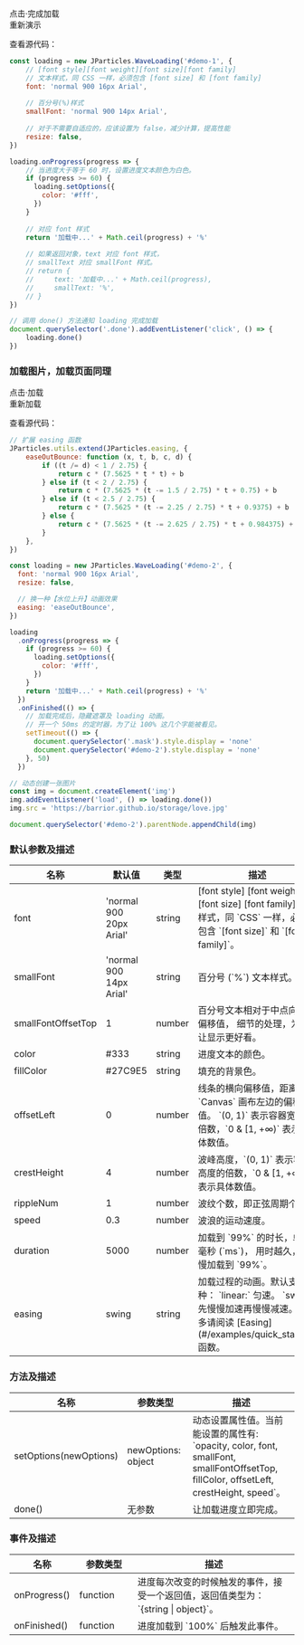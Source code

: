 <div class="instance i1">
    <div class="demo"></div>
    <div class="ctrls">
      <div class="btn btn-default done">点击·完成加载</div>
      <div class="btn btn-default reload">重新演示</div>
    </div>
</div>

查看源代码：

```javascript
const loading = new JParticles.WaveLoading('#demo-1', {
    // [font style][font weight][font size][font family]
    // 文本样式，同 CSS 一样，必须包含 [font size] 和 [font family]
    font: 'normal 900 16px Arial',
  
    // 百分号(%)样式
    smallFont: 'normal 900 14px Arial',
  
    // 对于不需要自适应的，应该设置为 false，减少计算，提高性能
    resize: false,
})

loading.onProgress(progress => {
    // 当进度大于等于 60 时，设置进度文本颜色为白色。
    if (progress >= 60) {
      loading.setOptions({
        color: '#fff',
      })
    }
  
    // 对应 font 样式
    return '加载中...' + Math.ceil(progress) + '%'
  
    // 如果返回对象，text 对应 font 样式，
    // smallText 对应 smallFont 样式。
    // return {
    //     text: '加载中...' + Math.ceil(progress),
    //     smallText: '%',
    // }
})

// 调用 done() 方法通知 loading 完成加载
document.querySelector('.done').addEventListener('click', () => {
    loading.done()
})
```
	
### 加载图片，加载页面同理

<div class="instance i2">
    <div class="container">
        <div class="img-frame text-center-vertical"></div>
    </div>
    <div class="mask"></div>
    <div class="demo">点击·加载</div>
    <div class="ctrls">
        <div class="btn btn-default reload">重新加载</div>
    </div>
</div>

查看源代码：

```javascript
// 扩展 easing 函数
JParticles.utils.extend(JParticles.easing, {
    easeOutBounce: function (x, t, b, c, d) {
        if ((t /= d) < 1 / 2.75) {
            return c * (7.5625 * t * t) + b
        } else if (t < 2 / 2.75) {
            return c * (7.5625 * (t -= 1.5 / 2.75) * t + 0.75) + b
        } else if (t < 2.5 / 2.75) {
            return c * (7.5625 * (t -= 2.25 / 2.75) * t + 0.9375) + b
        } else {
            return c * (7.5625 * (t -= 2.625 / 2.75) * t + 0.984375) + b
        }
    },
})

const loading = new JParticles.WaveLoading('#demo-2', {
  font: 'normal 900 16px Arial',
  resize: false,

  // 换一种【水位上升】动画效果
  easing: 'easeOutBounce',
})

loading
  .onProgress(progress => {
    if (progress >= 60) {
      loading.setOptions({
        color: '#fff',
      })
    }
    return '加载中...' + Math.ceil(progress) + '%'
  })
  .onFinished(() => {
    // 加载完成后，隐藏遮罩及 loading 动画。
    // 开一个 50ms 的定时器，为了让 100% 这几个字能被看见。
    setTimeout(() => {
      document.querySelector('.mask').style.display = 'none'
      document.querySelector('#demo-2').style.display = 'none'
    }, 50)
  })

// 动态创建一张图片
const img = document.createElement('img')
img.addEventListener('load', () => loading.done())
img.src = 'https://barrior.github.io/storage/love.jpg'

document.querySelector('#demo-2').parentNode.appendChild(img)
```

### 默认参数及描述

<table class="table table-bordered-inner table-striped">
    <thead>
	    <tr>
	        <th width="100">名称</th>
	        <th width="200">默认值</th>
	        <th width="100">类型</th>
	        <th width="450">描述</th>
	    </tr>
    </thead>
    <tbody>
	    <tr>
	        <td>font</td>
	        <td>'normal 900 20px Arial'</td>
	        <td>string</td>
	        <td>
              [font style] [font weight] [font size] [font family]  
              文本样式，同 `CSS` 一样，必须包含 `[font size]` 和 `[font family]`。
          </td>
	    </tr>
	    <tr>
	        <td>smallFont</td>
	        <td>'normal 900 14px Arial'</td>
	        <td>string</td>
	        <td>百分号 (`%`) 文本样式。</td>
	    </tr>
	    <tr>
	        <td>smallFontOffsetTop</td>
	        <td>1</td>
	        <td>number</td>
	        <td>
              百分号文本相对于中点向下的偏移值，  
              细节的处理，为了让显示更好看。
          </td>
	    </tr>
	    <tr>
	        <td>color</td>
	        <td>#333</td>
	        <td>string</td>
	        <td>进度文本的颜色。</td>
	    </tr>
	    <tr>
	        <td>fillColor</td>
	        <td>#27C9E5</td>
	        <td>string</td>
	        <td>填充的背景色。</td>
	    </tr>
	    <tr>
	        <td>offsetLeft</td>
	        <td>0</td>
	        <td>number</td>
	        <td>
              线条的横向偏移值，距离 `Canvas` 画布左边的偏移值。  
              `(0, 1)` 表示容器宽度的倍数，`0 & [1, +∞)` 表示具体数值。
          </td>
	    </tr>
	    <tr>
	        <td>crestHeight</td>
	        <td>4</td>
	        <td>number</td>
	        <td>波峰高度，`(0, 1)` 表示容器高度的倍数，`0 & [1, +∞)` 表示具体数值。</td>
	    </tr>
	    <tr>
	        <td>rippleNum</td>
	        <td>1</td>
	        <td>number</td>
	        <td>波纹个数，即正弦周期个数。</td>
	    </tr>
	    <tr>
	        <td>speed</td>
	        <td>0.3</td>
	        <td>number</td>
	        <td>波浪的运动速度。</td>
	    </tr>
	    <tr>
	        <td>duration</td>
	        <td>5000</td>
	        <td>number</td>
	        <td>
              加载到 `99%` 的时长，单位毫秒 (`ms`)，  
              用时越久，越慢加载到 `99%`。
          </td>
	    </tr>
	    <tr>
	        <td>easing</td>
	        <td>swing</td>
	        <td>string</td>
	        <td>
              加载过程的动画。默认支持两种：  
              `linear:` 匀速。  
              `swing:` 先慢慢加速再慢慢减速。    
              更多请阅读 [Easing](#/examples/quick_start#8) 函数。 
          </td>
	    </tr>
    </tbody>
</table>

### 方法及描述

<table class="table table-bordered-inner table-striped">
    <thead>
	    <tr>
	        <th width="100">名称</th>
	        <th width="160">参数类型</th>
	        <th width="450">描述</th>
	    </tr>
    </thead>
    <tbody>
	    <tr>
	        <td>setOptions(newOptions)</td>
	        <td>newOptions: object</td>
	        <td>
              动态设置属性值。当前能设置的属性有:   
              `opacity, color, font, smallFont, smallFontOffsetTop,
              fillColor, offsetLeft, crestHeight, speed`。
          </td>
	    </tr>
	    <tr>
	        <td>done()</td>
	        <td>无参数</td>
	        <td>让加载进度立即完成。</td>
	    </tr>
    </tbody>
</table>

### 事件及描述

<table class="table table-bordered-inner table-striped">
    <thead>
	    <tr>
	        <th width="100">名称</th>
	        <th width="110">参数类型</th>
	        <th width="450">描述</th>
	    </tr>
    </thead>
    <tbody>
	    <tr>
	        <td>onProgress()</td>
	        <td>function</td>
	        <td>
              进度每次改变的时候触发的事件，接受一个返回值，返回值类型为：`{string | object}`。
          </td>
	    </tr>
	    <tr>
	        <td>onFinished()</td>
	        <td>function</td>
	        <td>进度加载到 `100%` 后触发此事件。</td>
	    </tr>
    </tbody>
</table>
